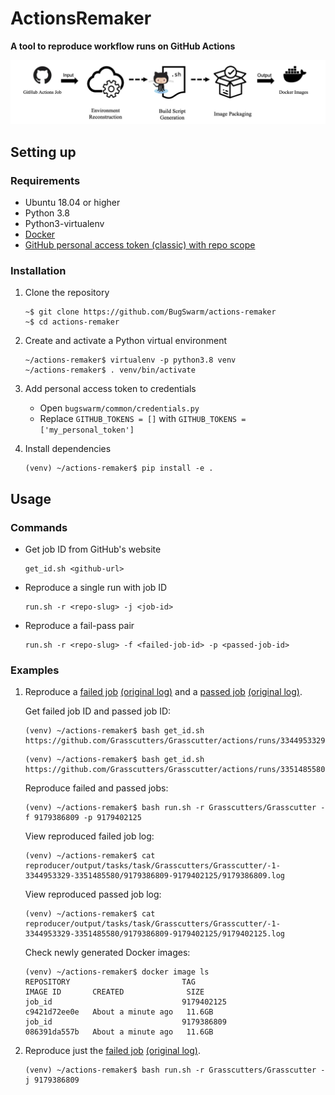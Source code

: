 # ActionsRemaker
**A tool to reproduce workflow runs on GitHub Actions**

![ActionsRemaker](./figures/actions-remaker.png)

## Setting up

### Requirements

* Ubuntu 18.04 or higher
* Python 3.8
* Python3-virtualenv
* [Docker](https://docs.docker.com/engine/install/ubuntu/)
* [GitHub personal access token (classic) with repo scope](https://docs.github.com/en/authentication/keeping-your-account-and-data-secure/creating-a-personal-access-token)

### Installation

1. Clone the repository
    ```shell
    ~$ git clone https://github.com/BugSwarm/actions-remaker
    ~$ cd actions-remaker
    ```

2. Create and activate a Python virtual environment
    ```shell
    ~/actions-remaker$ virtualenv -p python3.8 venv
    ~/actions-remaker$ . venv/bin/activate
    ```

3. Add personal access token to credentials
   - Open `bugswarm/common/credentials.py`
   - Replace `GITHUB_TOKENS = []` with `GITHUB_TOKENS = ['my_personal_token']`


4. Install dependencies
    ```shell
    (venv) ~/actions-remaker$ pip install -e .
    ```

## Usage

### Commands

- Get job ID from GitHub's website
    ```shell
    get_id.sh <github-url>
    ```
- Reproduce a single run with job ID
    ```shell
    run.sh -r <repo-slug> -j <job-id>
    ```
- Reproduce a fail-pass pair
    ```shell
    run.sh -r <repo-slug> -f <failed-job-id> -p <passed-job-id>
    ```


### Examples

1. Reproduce a [failed job](https://github.com/Grasscutters/Grasscutter/actions/runs/3344953329/jobs/5552953144) [(original log)](reproducer/intermediates/orig_logs/9179386809-orig.log) and a [passed job](https://github.com/Grasscutters/Grasscutter/actions/runs/3351485580/jobs/5552966102) [(original log)](reproducer/intermediates/orig_logs/9179402125-orig.log).

    Get failed job ID and passed job ID:
    ``` shell
    (venv) ~/actions-remaker$ bash get_id.sh https://github.com/Grasscutters/Grasscutter/actions/runs/3344953329
    ```
    ``` shell
    (venv) ~/actions-remaker$ bash get_id.sh https://github.com/Grasscutters/Grasscutter/actions/runs/3351485580
    ```
    Reproduce failed and passed jobs:
    ``` shell
    (venv) ~/actions-remaker$ bash run.sh -r Grasscutters/Grasscutter -f 9179386809 -p 9179402125
    ```
    View reproduced failed job log:
    ```shell
    (venv) ~/actions-remaker$ cat reproducer/output/tasks/task/Grasscutters/Grasscutter/-1-3344953329-3351485580/9179386809-9179402125/9179386809.log
    ```
    View reproduced passed job log:
    ```shell
    (venv) ~/actions-remaker$ cat reproducer/output/tasks/task/Grasscutters/Grasscutter/-1-3344953329-3351485580/9179386809-9179402125/9179402125.log
    ```
    Check newly generated Docker images:
    ```shell
    (venv) ~/actions-remaker$ docker image ls
    REPOSITORY                         TAG                                       IMAGE ID       CREATED              SIZE
    job_id                             9179402125                                c9421d72ee0e   About a minute ago   11.6GB
    job_id                             9179386809                                086391da557b   About a minute ago   11.6GB
    ```
2. Reproduce just the [failed job](https://github.com/Grasscutters/Grasscutter/actions/runs/3344953329/jobs/5552953144) [(original log)](reproducer/intermediates/orig_logs/9179386809-orig.log).
    ``` shell
    (venv) ~/actions-remaker$ bash run.sh -r Grasscutters/Grasscutter -j 9179386809
    ```
